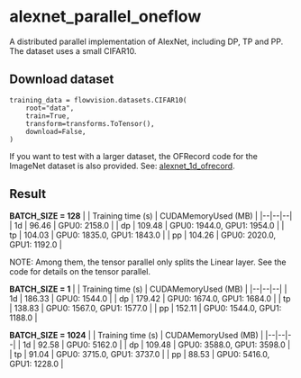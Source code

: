 # alexnet_parallel_oneflow
 A distributed parallel implementation of AlexNet, including DP, TP and PP. The dataset uses a small CIFAR10.
 
## Download dataset
```
training_data = flowvision.datasets.CIFAR10(
    root="data",
    train=True,
    transform=transforms.ToTensor(),
    download=False,
)
```
If you want to test with a larger dataset, the OFRecord code for the ImageNet dataset is also provided. See: [alexnet_1d_ofrecord](https://github.com/lixiang007666/alexnet_parallel_oneflow/blob/main/alexnet_1d_ofrecord.py).

## Result
**BATCH_SIZE = 128**
|  | Training time (s) | CUDAMemoryUsed (MB)  |
|--|--|--|
| 1d | 96.46 | GPU0: 2158.0 |
| dp | 109.48 | GPU0: 1944.0, GPU1: 1954.0 |
| tp | 104.03 | GPU0: 1835.0, GPU1: 1843.0 |
| pp | 104.26 | GPU0: 2020.0, GPU1: 1192.0 |

NOTE: Among them, the tensor parallel only splits the Linear layer. See the code for details on the tensor parallel.

**BATCH_SIZE = 1**
|  | Training time (s) | CUDAMemoryUsed (MB)  |
|--|--|--|
| 1d | 186.33 | GPU0: 1544.0 |
| dp | 179.42 | GPU0: 1674.0, GPU1: 1684.0 |
| tp | 138.83 | GPU0: 1567.0, GPU1: 1577.0 |
| pp | 152.11 | GPU0: 1544.0, GPU1: 1188.0 |

**BATCH_SIZE = 1024**
|  | Training time (s) | CUDAMemoryUsed (MB)  |
|--|--|--|
| 1d | 92.58 | GPU0: 5162.0 |
| dp | 109.48 | GPU0: 3588.0, GPU1: 3598.0 |
| tp | 91.04 | GPU0: 3715.0, GPU1: 3737.0 |
| pp | 88.53 | GPU0: 5416.0, GPU1: 1228.0 |

